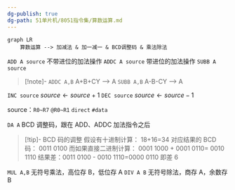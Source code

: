 ```yaml
---
dg-publish: true
dg-path: 51单片机/8051指令集/算数运算.md
---
```


```mermaid
graph LR
	算数运算 --> 加减法 & 加一减一 & BCD调整码 & 乘法除法
```


`ADD A source`    不带进位的加法操作
`ADDC A source`  带进位的加法操作
`SUBB A source`

>[!note]- 
> `ADDC A,B`  A+B+CY --> A
> `SUBB A,B`  A-B-CY --> A

`INC source`  $source\leftarrow  source+1$
`DEC source`   $source\leftarrow  source-1$

source：`R0~R7`  `@R0~R1`  `direct`  `#data`



`DA A` BCD 调整码，跟在 ADD、ADDC 加法指令之后

>[!tip]- BCD 码的调整
>假设有十进制计算：
>18+16=34  对应结果的 BCD码： 0011 0100
>而如果直接二进制计算：
>0001 1000  +  0001 0110= 0010 1110
>结果差：0011 0100 - 0010 1110=0000 0110
>即差 6

`MUL A,B`   无符号乘法，高位存 B，低位存 A
`DIV A B`   无符号除法，商存 A，余数存 B


